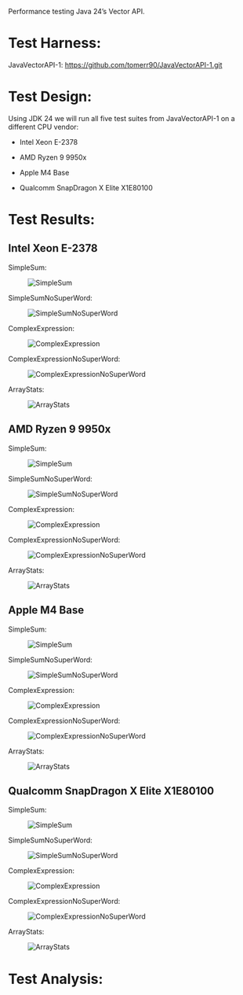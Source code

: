 Performance testing Java 24’s Vector API.

# Test Harness:

JavaVectorAPI-1: <https://github.com/tomerr90/JavaVectorAPI-1.git>

# Test Design:

Using JDK 24 we will run all five test suites from JavaVectorAPI-1 on a
different CPU vendor:

- Intel Xeon E-2378

- AMD Ryzen 9 9950x

- Apple M4 Base

- Qualcomm SnapDragon X Elite X1E80100

# Test Results:

## Intel Xeon E-2378

SimpleSum:

<figure>
<img src="./assets/images/Xeon-SimpleSum.png" alt="SimpleSum" />
</figure>

SimpleSumNoSuperWord:

<figure>
<img src="./assets/images/Xeon-SimpleSumNoSuperWord.png"
alt="SimpleSumNoSuperWord" />
</figure>

ComplexExpression:

<figure>
<img src="./assets/images/Xeon-ComplexExpression.png"
alt="ComplexExpression" />
</figure>

ComplexExpressionNoSuperWord:

<figure>
<img src="./assets/images/Xeon-ComplexExpressionNoSuperWord.png"
alt="ComplexExpressionNoSuperWord" />
</figure>

ArrayStats:

<figure>
<img src="./assets/images/Xeon-ArrayStats.png" alt="ArrayStats" />
</figure>

## AMD Ryzen 9 9950x

SimpleSum:

<figure>
<img src="./assets/images/Ryzen-SimpleSum.png" alt="SimpleSum" />
</figure>

SimpleSumNoSuperWord:

<figure>
<img src="./assets/images/Ryzen-SimpleSumNoSuperWord.png"
alt="SimpleSumNoSuperWord" />
</figure>

ComplexExpression:

<figure>
<img src="./assets/images/Ryzen-ComplexExpression.png"
alt="ComplexExpression" />
</figure>

ComplexExpressionNoSuperWord:

<figure>
<img src="./assets/images/Ryzen-ComplexExpressionNoSuperWord.png"
alt="ComplexExpressionNoSuperWord" />
</figure>

ArrayStats:

<figure>
<img src="./assets/images/Ryzen-ArrayStats.png" alt="ArrayStats" />
</figure>

## Apple M4 Base

SimpleSum:

<figure>
<img src="./assets/images/Apple-SimpleSum.png" alt="SimpleSum" />
</figure>

SimpleSumNoSuperWord:

<figure>
<img src="./assets/images/Apple-SimpleSumNoSuperWord.png"
alt="SimpleSumNoSuperWord" />
</figure>

ComplexExpression:

<figure>
<img src="./assets/images/Apple-ComplexExpression.png"
alt="ComplexExpression" />
</figure>

ComplexExpressionNoSuperWord:

<figure>
<img src="./assets/images/Apple-ComplexExpressionNoSuperWord.png"
alt="ComplexExpressionNoSuperWord" />
</figure>

ArrayStats:

<figure>
<img src="./assets/images/Apple-ArrayStats.png" alt="ArrayStats" />
</figure>

## Qualcomm SnapDragon X Elite X1E80100

SimpleSum:

<figure>
<img src="./assets/images/SnapDragon-ArrayStats.png" alt="SimpleSum" />
</figure>

SimpleSumNoSuperWord:

<figure>
<img src="./assets/images/SnapDragon-SimpleSumNoSuperWord.png"
alt="SimpleSumNoSuperWord" />
</figure>

ComplexExpression:

<figure>
<img src="./assets/images/SnapDragon-ComplexExpression.png"
alt="ComplexExpression" />
</figure>

ComplexExpressionNoSuperWord:

<figure>
<img src="./assets/images/SnapDragon-ComplexExpressionNoSuperWord.png"
alt="ComplexExpressionNoSuperWord" />
</figure>

ArrayStats:

<figure>
<img src="./assets/images/SnapDragon-ArrayStats.png" alt="ArrayStats" />
</figure>

# Test Analysis:
